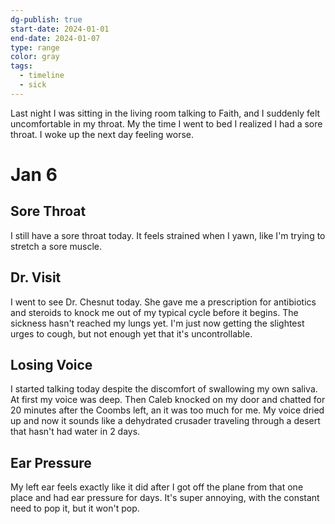 ```yaml
---
dg-publish: true
start-date: 2024-01-01
end-date: 2024-01-07
type: range
color: gray
tags:
  - timeline
  - sick
---
```


Last night I was sitting in the living room talking to Faith, and I suddenly felt uncomfortable in my throat. My the time I went to bed I realized I had a sore throat. I woke up the next day feeling worse.

# Jan 6

## Sore Throat

I still have a sore throat today. It feels strained when I yawn, like I'm trying to stretch a sore muscle. 

## Dr. Visit

I went to see Dr. Chesnut today. She gave me a prescription for antibiotics and steroids to knock me out of my typical cycle before it begins. The sickness hasn't reached my lungs yet. I'm just now getting the slightest urges to cough, but not enough yet that it's uncontrollable.

## Losing Voice

I started talking today despite the discomfort of swallowing my own saliva. At first my voice was deep. Then Caleb knocked on my door and chatted for 20 minutes after the Coombs left, an it was too much for me. My voice dried up and now it sounds like a dehydrated crusader traveling through a desert that hasn't had water in 2 days.

## Ear Pressure

My left ear feels exactly like it did after I got off the plane from that one place and had ear pressure for days. It's super annoying, with the constant need to pop it, but it won't pop.